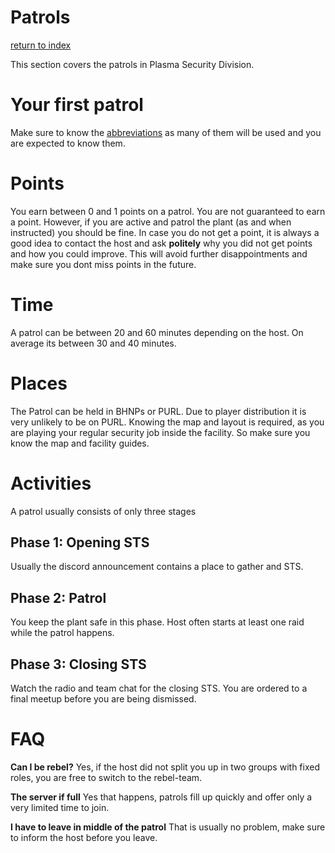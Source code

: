 # Patrols
[return to index](/README.md) 

This section covers the patrols in Plasma Security Division.
 
# Your first patrol
Make sure to know the [abbreviations](/Abbreviations.md) as many of them will be used and you are expected to know them.

# Points
You earn between 0 and 1 points on a patrol.
You are not guaranteed to earn a point.
However, if you are active and patrol the plant (as and when instructed) you should be fine.
In case you do not get a point, it is always a good idea to contact the host and ask **politely** why you did not get points and how you could improve.
This will avoid further disappointments and make sure you dont miss points in the future.

# Time
A patrol can be between 20 and 60 minutes depending on the host.
On average its between 30 and 40 minutes.

# Places
The Patrol can be held in BHNPs or PURL.
Due to player distribution it is very unlikely to be on PURL.
Knowing the map and layout is required, as you are playing your regular security job inside the facility.
So make sure you know the map and facility guides.


# Activities
A patrol usually consists of only three stages

## Phase 1: Opening STS
Usually the discord announcement contains a place to gather and STS.

## Phase 2: Patrol
You keep the plant safe in this phase.
Host often starts at least one raid while the patrol happens.

## Phase 3: Closing STS
Watch the radio and team chat for the closing STS. You are ordered to a final meetup before you are being dismissed.

# FAQ

**Can I be rebel?**
Yes, if the host did not split you up in two groups with fixed roles, you are free to switch to the rebel-team.

**The server if full**
Yes that happens, patrols fill up quickly and offer only a very limited time to join.

**I have to leave in middle of the patrol**
That is usually no problem, make sure to inform the host before you leave.
